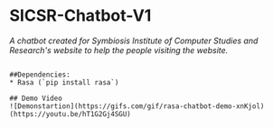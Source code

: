 # SICSR-Chatbot-V1
_A chatbot created for Symbiosis Institute of Computer Studies and Research's website to help the people visiting the website._
```

##Dependencies:
* Rasa (`pip install rasa`)

## Demo Video
![Demonstartion](https://gifs.com/gif/rasa-chatbot-demo-xnKjol)(https://youtu.be/hT1G2Gj4SGU)

